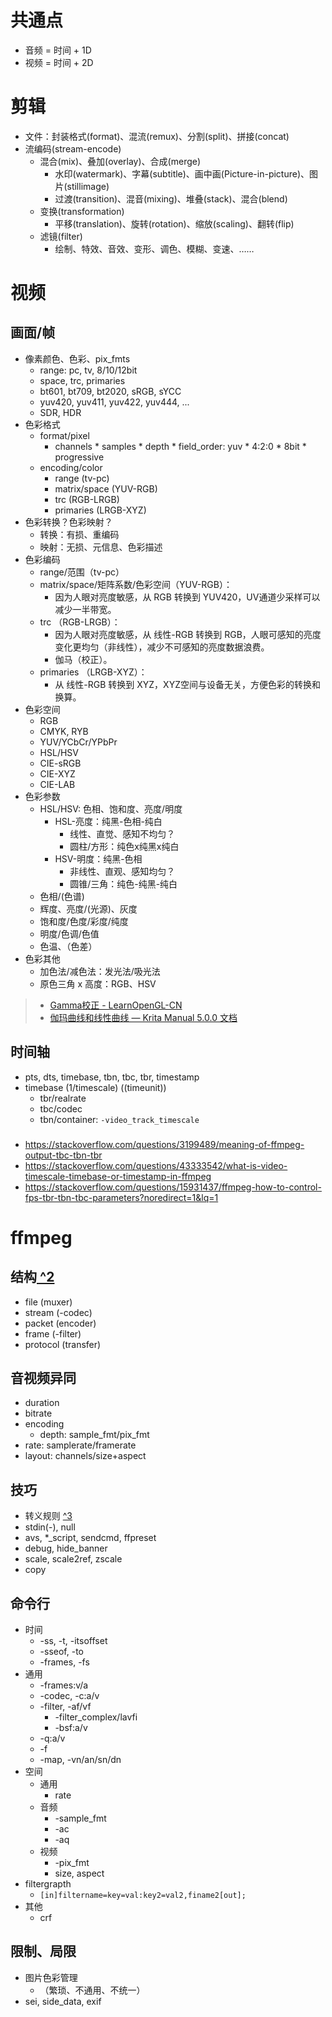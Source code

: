 

# 共通点
- 音频 = 时间 + 1D
- 视频 = 时间 + 2D

# 剪辑
- 文件：封装格式(format)、混流(remux)、分割(split)、拼接(concat)
- 流编码(stream-encode)
  - 混合(mix)、叠加(overlay)、合成(merge)
    - 水印(watermark)、字幕(subtitle)、画中画(Picture-in-picture)、图片(stillimage)
    - 过渡(transition)、混音(mixing)、堆叠(stack)、混合(blend)
  - 变换(transformation)
    - 平移(translation)、旋转(rotation)、缩放(scaling)、翻转(flip)
  - 滤镜(filter)
    - 绘制、特效、音效、变形、调色、模糊、变速、……


# 视频
## 画面/帧
- 像素颜色、色彩、pix_fmts
  - range: pc, tv, 8/10/12bit
  - space, trc, primaries
  - bt601, bt709, bt2020, sRGB, sYCC
  - yuv420, yuv411, yuv422, yuv444, ...
  - SDR, HDR
- 色彩格式
  - format/pixel
    - channels * samples * depth * field_order: yuv * 4:2:0 * 8bit * progressive
  - encoding/color
    - range (tv-pc)
    - matrix/space (YUV-RGB)
    - trc (RGB-LRGB)
    - primaries (LRGB-XYZ)
- 色彩转换？色彩映射？
  - 转换：有损、重编码
  - 映射：无损、元信息、色彩描述
- 色彩编码
  - range/范围（tv-pc）
  - matrix/space/矩阵系数/色彩空间（YUV-RGB）：
    - 因为人眼对亮度敏感，从 RGB 转换到 YUV420，UV通道少采样可以减少一半带宽。
  - trc （RGB-LRGB）：
    - 因为人眼对亮度敏感，从 线性-RGB 转换到 RGB，人眼可感知的亮度变化更均匀（非线性），减少不可感知的亮度数据浪费。 
    - 伽马（校正）。
  - primaries （LRGB-XYZ）：
    - 从 线性-RGB 转换到 XYZ，XYZ空间与设备无关，方便色彩的转换和换算。
- 色彩空间
  - RGB
  - CMYK, RYB
  - YUV/YCbCr/YPbPr
  - HSL/HSV
  - CIE-sRGB
  - CIE-XYZ
  - CIE-LAB
- 色彩参数
  - HSL/HSV: 色相、饱和度、亮度/明度
    - HSL-亮度：纯黑-色相-纯白
      - 线性、直觉、感知不均匀？
      - 圆柱/方形：纯色x纯黑x纯白
    - HSV-明度：纯黑-色相
      - 非线性、直观、感知均匀？
      - 圆锥/三角：纯色-纯黑-纯白
  - 色相/(色谱)
  - 辉度、亮度/(光源)、灰度
  - 饱和度/色度/彩度/纯度
  - 明度/色调/色值
  - 色温、（色差）
- 色彩其他
  - 加色法/减色法：发光法/吸光法
  - 原色三角 x 高度：RGB、HSV

>- [Gamma校正 - LearnOpenGL-CN](https://learnopengl-cn.readthedocs.io/zh/latest/05%20Advanced%20Lighting/02%20Gamma%20Correction/)
>- [伽玛曲线和线性曲线 — Krita Manual 5.0.0 文档](https://docs.krita.org/zh_CN/general_concepts/colors/linear_and_gamma.html)

## 时间轴
- pts, dts, timebase, tbn, tbc, tbr, timestamp
- timebase (1/timescale) ((timeunit))
  - tbr/realrate
  - tbc/codec
  - tbn/container: `-video_track_timescale`

###
- https://stackoverflow.com/questions/3199489/meaning-of-ffmpeg-output-tbc-tbn-tbr
- https://stackoverflow.com/questions/43333542/what-is-video-timescale-timebase-or-timestamp-in-ffmpeg
- https://stackoverflow.com/questions/15931437/ffmpeg-how-to-control-fps-tbr-tbn-tbc-parameters?noredirect=1&lq=1


# ffmpeg

## 结构[ ^2]
- file (muxer)
- stream (-codec)
- packet (encoder)
- frame (-filter)
- protocol (transfer)

[ ^2]:https://ffmpeg.org/ffmpeg.html#Detailed-description


## 音视频异同
- duration
- bitrate
- encoding
  - depth: sample_fmt/pix_fmt
- rate: samplerate/framerate
- layout: channels/size+aspect


## 技巧
- 转义规则 [ ^3]
- stdin(-), null
- avs, *_script, sendcmd, ffpreset
- debug, hide_banner
- scale, scale2ref, zscale
- copy

[图标]:https://en.wikipedia.org/wiki/JPEG#Entropy_coding
[ ^3]:https://ffmpeg.org/ffmpeg-filters.html#Notes-on-filtergraph-escaping


## 命令行
- 时间
  - -ss, -t, -itsoffset
  - -sseof, -to 
  - -frames, -fs
- 通用
  - -frames:v/a
  - -codec, -c:a/v
  - -filter, -af/vf
    - -filter_complex/lavfi
    - -bsf:a/v
  - -q:a/v
  - -f
  - -map, -vn/an/sn/dn
- 空间
  - 通用
    - rate
  - 音频
    - -sample_fmt
    - -ac
    - -aq
  - 视频
    - -pix_fmt
    - size, aspect
- filtergrapth
   - `[in]filtername=key=val:key2=val2,finame2[out];`
- 其他
  - crf


## 限制、局限
- 图片色彩管理
  - （繁琐、不通用、不统一）
- sei, side_data, exif

[图片色彩管理: littlecms, Adobe Photoshop]:\
